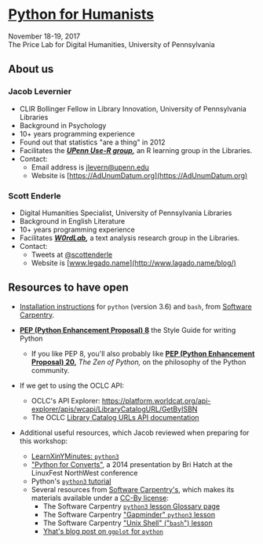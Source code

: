 # [Python for Humanists](https://pricelab.sas.upenn.edu/events/python-humanists)

November 18-19, 2017  
The Price Lab for Digital Humanities, University of Pennsylvania

## About us

### Jacob Levernier

- CLIR Bollinger Fellow in Library Innovation, University of Pennsylvania Libraries
- Background in Psychology
- 10+ years programming experience
- Found out that statistics "are a thing" in 2012
- Facilitates the ***[UPenn Use-R group](http://pennusergroup.wordpress.com/),*** an R learning group in the Libraries.
- Contact:
	- Email address is <jlevern@upenn.edu>
	- Website is [https://AdUnumDatum.org](https://AdUnumDatum.org)

### Scott Enderle

- Digital Humanities Specialist, University of Pennsylvania Libraries
- Background in English Literature
- 10+ years programming experience
- Facilitates ***[W0rdLab](http://w0rdlab.org/),*** a text analysis research group in the Libraries.
- Contact:
	- Tweets at [@scottenderle](https://twitter.com/scottenderle)
	- Website is [www.legado.name](http://www.lagado.name/blog/)

## Resources to have open

- [Installation instructions](http://installation.software-carpentry.org/) for `python` (version 3.6) and `bash`, from [Software Carpentry](https://software-carpentry.org/).
- **[PEP (Python Enhancement Proposal) 8](https://www.python.org/dev/peps/pep-0008/)** the Style Guide for writing Python
	- If you like PEP 8, you'll also probably like **[PEP (Python Enhancement Proposal) 20](https://www.python.org/dev/peps/pep-0020/),** *The Zen of Python,* on the philosophy of the Python community.

- If we get to using the OCLC API:
	- OCLC's API Explorer: https://platform.worldcat.org/api-explorer/apis/wcapi/LibraryCatalogURL/GetByISBN
	- The OCLC [Library Catalog URLs API documentation](https://www.oclc.org/developer/develop/web-services/worldcat-search-api/library-catalog-url.en.html)

- Additional useful resources, which Jacob reviewed when preparing for this workshop:
	- [LearnXinYMinutes: `python3`](https://learnxinyminutes.com/docs/python3/)
	- ["Python for Converts"](https://www.ifokr.org/bri/presentations/lfnw-2014-python/), a 2014 presentation by Bri Hatch at the LinuxFest NorthWest conference
	- Python's [`python3` tutorial](https://docs.python.org/3/tutorial/)
	- Several resources from [Software Carpentry's](software-carpentry.org), which makes its materials available under a [CC-By license](https://creativecommons.org/licenses/by/4.0/):
		- The Software Carpentry [`python3` lesson Glossary page](https://swcarpentry.github.io/python-novice-inflammation/reference/)
		- The Software Carpentry ["Gapminder" `python3` lesson](https://swcarpentry.github.io/python-novice-gapminder/)
		- The Software Carpentry ["Unix Shell" ("`bash`") lesson](http://swcarpentry.github.io/shell-novice/)
		- [Yhat's blog post on `ggplot` for `python`](http://blog.yhat.com/posts/ggplot-for-python.html)